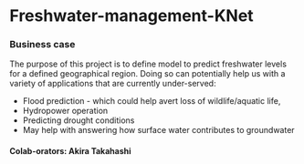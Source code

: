 # Freshwater-management-KNet
### Business case
The purpose of this project is to define model to predict freshwater levels for a defined geographical region. Doing so can potentially help us with a variety of applications that are currently under-served:
+ Flood prediction - which could help avert loss of wildlife/aquatic life, 
+ Hydropower operation 
+ Predicting drought conditions
+ May help with answering how surface water contributes to groundwater

#### Colab-orators: Akira Takahashi 

